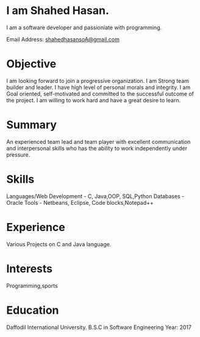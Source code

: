 # I am Shahed Hasan.
I am a software developer and passioniate with programming.

Email Address: shahedhasansoA@gmail.com


# Objective
I am looking forward to join a progressive organization. I am Strong team builder and leader. I have high level of personal morals and integrity. I am Goal oriented, self-motivated and committed to the successful outcome of the project. I am willing to work hard and have a great desire to learn.

# Summary
An experienced team lead and team player with excellent communication and interpersonal skills who has the ability to work independently under pressure.

# Skills
Languages/Web Development	- C, Java,OOP, SQL,Python
Databases	- Oracle 
Tools - 	Netbeans, Eclipse, Code blocks,Notepad++
	 
# Experience

Various Projects on C and Java language.

# Interests
Programming,sports

# Education
Daffodil International University. 
B.S.C in Software Engineering
Year: 2017
 



